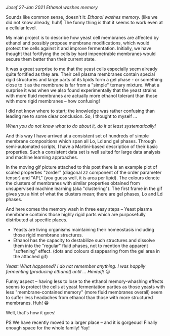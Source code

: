 *Josef 27-Jan 2021*
*Ethanol washes memory*

Sounds like common sense, doesn't it:
_Ethanol washes memory._
(like we did not know already, huh!)
The funny thing is 
that it seems to work even at a cellular level.


My main project is to describe
how yeast cell membranes are affected by ethanol
and possibly propose membrane modifications, 
which would protect the cells against it and improve fermentation. 
Initially, we have thought 
that fortifying the cells by hard impenetrable membranes
would secure them better than their current state. 

It was a great surprise to me
that the yeast cells especially 
seem already quite fortified as they are.
Their cell plasma membranes contain special rigid structures
and large parts of its lipids form a gel phase - or something close to it
as the membrane is far from a "simple" ternary mixture. 
What a surprise it was
when we also found experimentally
that the yeast strains with more fluid membranes 
are actually more ethanol tolerant than those with more rigid membranes –
how confusing!


I did not know where to start;
the knowledge was rather confusing than leading me to some clear conclusion. 
So, I thought to myself ...

_When you do not know what to do about it, do it at least systematically!_

And this way I have arrived at a consistent set of hundreds of simple membrane compositions
which span all Lo, Ld and gel phases.
Through semi-automated scripts, I have a Martini-based description of their basic properties. 
Such a consistent data set is well suited for large data analysis and machine learning approaches. 

In the moving gif picture attached to this post
there is an example plot of scaled properties
"zorder" (diagonal _zz_ component of the order parameter tensor) and
"APL" (you guess well, it is area per lipid). 
The colours denote the clusters of membranes with similar properties 
obtained from unsupervised machine learning (aka "clustering"). 
The first frame in the gif gives you a hint of what the clusters mean;
there are gel phases, Lo and Ld phases. 

And here comes the memory wash in three easy steps 
– Yeast plasma membrane contains those highly rigid parts 
which are purposefully distributed at specific places.
- Yeasts are living organisms maintaining their homeostasis 
including those rigid membrane structures. 
- Ethanol has the capacity to destabilize such structures 
and dissolve them into the "regular" fluid phases, not to mention the apparent "softening" effect. 
(dots and colours disappearing from the gel area in the attached gif)

_Yeast: What happened? I do not remember anything. 
I was happily fermenting [producing ethanol] until ...
Hmmpf!_ 😔

Funny aspect – 
having less to lose to the ethanol memory-whashing effects 
seems to protect the cells at yeast fermentation parties
as those yeasts with less "membrane-contained memory" (more fluid membranes overall)
seem to suffer less headaches from ethanol than those with more structured membranes.
Huh! 😁


Well, that's how it goes! 

PS We have recently moved to a larger place – and it is gorgeous! 
Finally enough space for the whole family!
Yay!
